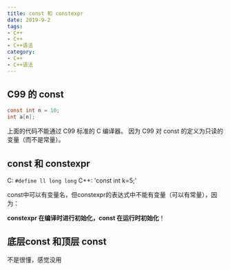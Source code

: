 ```yaml
---
title: const 和 constexpr
date: 2019-9-2
tags:
- C++
- C++
- C++语法
category:
- C++
- C++语法
---
```


## C99 的 const

```c
const int n = 10;
int a[n];
```

上面的代码不能通过 C99 标准的 C 编译器。
因为 C99 对 const 的定义为只读的变量（而不是常量）。

## const 和 constexpr

C: `#define ll long long`
C++: 'const int k=5;'

const中可以有变量名，但constexpr的表达式中不能有变量（可以有常量），因为：

**constexpr 在编译时进行初始化，const 在运行时初始化**！

## 底层const 和顶层 const

不是很懂，感觉没用
